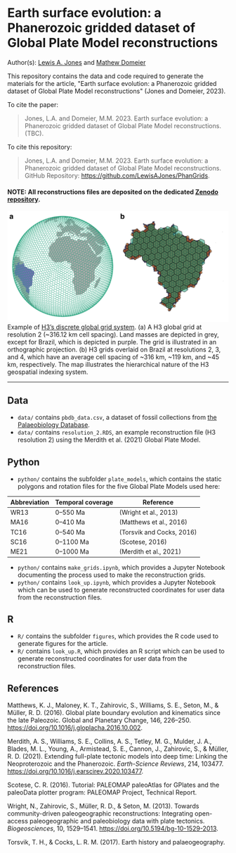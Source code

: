 # Earth surface evolution: a Phanerozoic gridded dataset of Global Plate Model reconstructions 

Author(s): [Lewis A. Jones](mailto:LewisA.Jones@outlook.com) and [Mathew Domeier](mailto:mathewd@uio.no)

This repository contains the data and code required to generate the materials for the article, "Earth surface evolution: a Phanerozoic gridded dataset of Global Plate Model reconstructions" (Jones and Domeier, 2023). 

To cite the paper: 

> Jones, L.A. and Domeier, M.M. 2023. Earth surface evolution: a Phanerozoic gridded dataset of Global Plate Model reconstructions. (TBC).

To cite this repository:

> Jones, L.A. and Domeier, M.M. 2023. Earth surface evolution: a Phanerozoic gridded dataset of Global Plate Model reconstructions. GitHub Repository: https://github.com/LewisAJones/PhanGrids.

#### NOTE: All reconstructions files are deposited on the dedicated [Zenodo repository]().

![](figures/grid_plot.png)
Example of [H3’s discrete global grid system](https://h3geo.org). (a) A H3 global grid at resolution 2 (~316.12 km cell spacing). Land masses are depicted in grey, except for Brazil, which is depicted in purple. The grid is illustrated in an orthographic projection. (b) H3 grids overlaid on Brazil at resolutions 2, 3, and 4, which have an average cell spacing of ~316 km, ~119 km, and ~45 km, respectively. The map illustrates the hierarchical nature of the H3 geospatial indexing system.

----

## Data

* `data/` contains `pbdb_data.csv`, a dataset of fossil collections from [the Palaeobiology Database](https://paleobiodb.org/#/).
* `data/` contains `resolution_2.RDS`, an example reconstruction file (H3 resolution 2) using the Merdith et al. (2021) Global Plate Model.

## Python

* `python/` contains the subfolder `plate_models`, which contains the static polygons and rotation files for the five Global Plate Models used here:

| Abbreviation | Temporal coverage | Reference                |
| ------------ | ----------------- | ------------------------ |
| WR13         | 0–550 Ma          | (Wright et al., 2013)    |
| MA16         | 0–410 Ma          | (Matthews et al., 2016)  |
| TC16         | 0–540 Ma          | (Torsvik and Cocks, 2016)|
| SC16         | 0–1100 Ma         | (Scotese, 2016)          |
| ME21         | 0–1000 Ma         | (Merdith et al., 2021)   |

* `python/` contains `make_grids.ipynb`, which provides a Jupyter Notebook documenting the process used to make the reconstruction grids.
* `python/` contains `look_up.ipynb`, which provides a Jupyter Notebook which can be used to generate reconstructed coordinates for user data from the reconstruction files.

## R

* `R/` contains the subfolder `figures`, which provides the R code used to generate figures for the article.
* `R/` contains `look_up.R`, which provides an R script which can be used to generate reconstructed coordinates for user data from the reconstruction files.

## References

Matthews, K. J., Maloney, K. T., Zahirovic, S., Williams, S. E., Seton, M., & Müller, R. D. (2016). Global plate boundary evolution and kinematics since the late Paleozoic. Global and Planetary Change, 146, 226–250. https://doi.org/10.1016/j.gloplacha.2016.10.002.

Merdith, A. S., Williams, S. E., Collins, A. S., Tetley, M. G., Mulder, J. A., Blades, M. L., Young, A., Armistead, S. E., Cannon, J., Zahirovic, S., & Müller, R. D. (2021). Extending full-plate tectonic models into deep time: Linking the Neoproterozoic and the Phanerozoic. *Earth-Science Reviews*, 214, 103477. https://doi.org/10.1016/j.earscirev.2020.103477.

Scotese, C. R. (2016). Tutorial: PALEOMAP paleoAtlas for GPlates and the paleoData plotter program: PALEOMAP Project, Technical Report.

Wright, N., Zahirovic, S., Müller, R. D., & Seton, M. (2013). Towards community-driven paleogeographic reconstructions: Integrating open-access paleogeographic and paleobiology data with plate tectonics. *Biogeosciences*, 10, 1529–1541. https://doi.org/10.5194/bg-10-1529-2013.

Torsvik, T. H., & Cocks, L. R. M. (2017). Earth history and palaeogeography.

